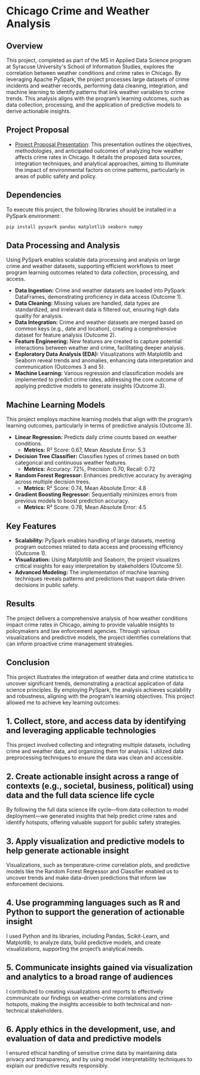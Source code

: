 # Chicago Crime and Weather Analysis

## Overview

This project, completed as part of the MS in Applied Data Science program at Syracuse University's School of Information Studies, explores the correlation between weather conditions and crime rates in Chicago. By leveraging Apache PySpark, the project processes large datasets of crime incidents and weather records, performing data cleaning, integration, and machine learning to identify patterns that link weather variables to crime trends. This analysis aligns with the program’s learning outcomes, such as data collection, processing, and the application of predictive models to derive actionable insights.

## Project Proposal

- [Project Proposal Presentation](https://tome.app/shoumik-e08/analyzing-the-impact-of-weather-conditions-on-crime-rates-in-chicago-clte1t9b903rzpm627ohilnpb): This presentation outlines the objectives, methodologies, and anticipated outcomes of analyzing how weather affects crime rates in Chicago. It details the proposed data sources, integration techniques, and analytical approaches, aiming to illuminate the impact of environmental factors on crime patterns, particularly in areas of public safety and policy.

## Dependencies

To execute this project, the following libraries should be installed in a PySpark environment:

```bash
pip install pyspark pandas matplotlib seaborn numpy
```

## Data Processing and Analysis

Using PySpark enables scalable data processing and analysis on large crime and weather datasets, supporting efficient workflows to meet program learning outcomes related to data collection, processing, and access.

- **Data Ingestion:** Crime and weather datasets are loaded into PySpark DataFrames, demonstrating proficiency in data access (Outcome 1).
- **Data Cleaning:** Missing values are handled, data types are standardized, and irrelevant data is filtered out, ensuring high data quality for analysis.
- **Data Integration:** Crime and weather datasets are merged based on common keys (e.g., date and location), creating a comprehensive dataset for feature analysis (Outcome 2).
- **Feature Engineering:** New features are created to capture potential interactions between weather and crime, facilitating deeper analysis.
- **Exploratory Data Analysis (EDA):** Visualizations with Matplotlib and Seaborn reveal trends and anomalies, enhancing data interpretation and communication (Outcomes 3 and 5).
- **Machine Learning:** Various regression and classification models are implemented to predict crime rates, addressing the core outcome of applying predictive models to generate insights (Outcome 3).

## Machine Learning Models

This project employs machine learning models that align with the program’s learning outcomes, particularly in terms of predictive analysis (Outcome 3).

- **Linear Regression:** Predicts daily crime counts based on weather conditions.
    - **Metrics:** R² Score: 0.67, Mean Absolute Error: 5.3
- **Decision Tree Classifier:** Classifies types of crimes based on both categorical and continuous weather features.
    - **Metrics:** Accuracy: 72%, Precision: 0.70, Recall: 0.72
- **Random Forest Regressor:** Enhances predictive accuracy by averaging across multiple decision trees.
    - **Metrics:** R² Score: 0.74, Mean Absolute Error: 4.8
- **Gradient Boosting Regressor:** Sequentially minimizes errors from previous models to boost prediction accuracy.
    - **Metrics:** R² Score: 0.78, Mean Absolute Error: 4.5

## Key Features

- **Scalability:** PySpark enables handling of large datasets, meeting program outcomes related to data access and processing efficiency (Outcome 1).
- **Visualization:** Using Matplotlib and Seaborn, the project visualizes critical insights for easy interpretation by stakeholders (Outcome 5).
- **Advanced Modeling:** The implementation of machine learning techniques reveals patterns and predictions that support data-driven decisions in public safety.

## Results

The project delivers a comprehensive analysis of how weather conditions impact crime rates in Chicago, aiming to provide valuable insights to policymakers and law enforcement agencies. Through various visualizations and predictive models, the project identifies correlations that can inform proactive crime management strategies.

## Conclusion

This project illustrates the integration of weather data and crime statistics to uncover significant trends, demonstrating a practical application of data science principles. By employing PySpark, the analysis achieves scalability and robustness, aligning with the program’s learning objectives. This project allowed me to achieve key learning outcomes:

## 1. Collect, store, and access data by identifying and leveraging applicable technologies
This project involved collecting and integrating multiple datasets, including crime and weather data, and organizing them for analysis. I utilized data preprocessing techniques to ensure the data was clean and accessible.

## 2. Create actionable insight across a range of contexts (e.g., societal, business, political) using data and the full data science life cycle
By following the full data science life cycle—from data collection to model deployment—we generated insights that help predict crime rates and identify hotspots, offering valuable support for public safety strategies.

## 3. Apply visualization and predictive models to help generate actionable insight
Visualizations, such as temperature-crime correlation plots, and predictive models like the Random Forest Regressor and Classifier enabled us to uncover trends and make data-driven predictions that inform law enforcement decisions.

## 4. Use programming languages such as R and Python to support the generation of actionable insight
I used Python and its libraries, including Pandas, Scikit-Learn, and Matplotlib, to analyze data, build predictive models, and create visualizations, supporting the project’s analytical needs.

## 5. Communicate insights gained via visualization and analytics to a broad range of audiences
I contributed to creating visualizations and reports to effectively communicate our findings on weather-crime correlations and crime hotspots, making the insights accessible to both technical and non-technical stakeholders.

## 6. Apply ethics in the development, use, and evaluation of data and predictive models
I ensured ethical handling of sensitive crime data by maintaining data privacy and transparency, and by using model interpretability techniques to explain our predictive results responsibly.

